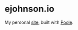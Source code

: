 # ejohnson.io

My personal [site](http://www.ejohnson.io/), built with [Poole](http://getpoole.com/).
